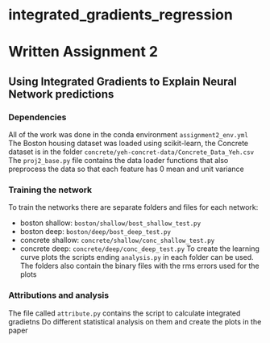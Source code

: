 # integrated_gradients_regression
# Written Assignment 2
## Using Integrated Gradients to Explain Neural Network predictions
### Dependencies
All of the work was done in the conda environment `assignment2_env.yml`
The Boston housing dataset was loaded using scikit-learn, the Concrete dataset is in the folder `concrete/yeh-concret-data/Concrete_Data_Yeh.csv`
The `proj2_base.py` file contains the data loader functions that also preprocess the data so that each feature has 0 mean and unit variance 
### Training the network 
To train the networks there are separate folders and files for each network:
* boston shallow: `boston/shallow/bost_shallow_test.py`
* boston deep: `boston/deep/bost_deep_test.py`
* concrete shallow: `concrete/shallow/conc_shallow_test.py`
* concrete deep: `concrete/deep/conc_deep_test.py`
To create the learning curve plots the scripts ending `analysis.py` in each folder can be used. 
The folders also contain the binary files with the rms errors used for the plots
### Attributions and analysis
The file called `attribute.py` contains the script to calculate integrated gradietns
Do different statistical analysis on them and create the plots in the paper

